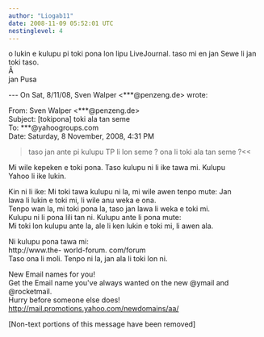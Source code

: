 ```yaml
---
author: "Liogab11"
date: 2008-11-09 05:52:01 UTC
nestinglevel: 4
---
```

o lukin e kulupu pi toki pona lon lipu LiveJournal. taso mi en jan Sewe li jan toki taso.  
Â   
jan Pusa  
  
  
\--- On Sat, 8/11/08, Sven Walper <\*\*\*@penzeng.de> wrote:  
  
From: Sven Walper <\*\*\*@penzeng.de>  
Subject: \[tokipona\] toki ala tan seme  
To: \*\*\*@yahoogroups.com  
Date: Saturday, 8 November, 2008, 4:31 PM  

> taso jan ante pi kulupu TP li lon seme ? ona li toki ala tan seme ?<<  
> 

Mi wile kepeken e toki pona. Taso kulupu ni li ike tawa mi. Kulupu  
Yahoo li ike lukin.  
  
Kin ni li ike: Mi toki tawa kulupu ni la, mi wile awen tenpo mute: Jan  
lawa li lukin e toki mi, li wile anu weka e ona.  
Tenpo wan la, mi toki pona la, taso jan lawa li weka e toki mi.  
Kulupu ni li pona lili tan ni. Kulupu ante li pona mute:  
Mi toki lon kulupu ante la, ale li ken lukin e toki mi, li awen ala.  
  
Ni kulupu pona tawa mi:  
http://www.the- world-forum. com/forum  
Taso ona li moli. Tenpo ni la, jan ala li toki lon ni.  
  
  
  
  
  
  
  
  
  
  
  
  
  
  
  
  
New Email names for you!  
Get the Email name you&#39;ve always wanted on the new @ymail and @rocketmail.  
Hurry before someone else does!  
http://mail.promotions.yahoo.com/newdomains/aa/  
  
\[Non-text portions of this message have been removed\]